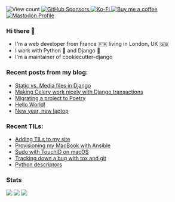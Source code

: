 <span><img src="https://komarev.com/ghpvc/?username=browniebroke&color=blue" alt="View count"></span>
<a href="https://github.com/sponsors/browniebroke">
  <img alt="GitHub Sponsors" src="https://img.shields.io/github/sponsors/browniebroke?logo=github&style=flat-square">
</a>
<a href="https://ko-fi.com/browniebroke">
  <img alt="Ko-Fi" src="https://img.shields.io/badge/Ko--fi-00b9fe?style=flat-square&logo=ko-fi">
</a>
<a href="https://www.buymeacoffee.com/browniebroke">
  <img alt="Buy me a coffee" src="https://img.shields.io/badge/Buy%20me%20a%20coffee-ffdd00?style=flat-square&logo=buy-me-a-coffee&logoColor=000000">
</a>
<a rel="me" href="https://fosstodon.org/@browniebroke">
  <img alt="Mastodon Profile" src="https://img.shields.io/mastodon/follow/109287018935608331?domain=https%3A%2F%2Ffosstodon.org&style=social">
</a>



### Hi there 👋

- I'm a web developer from France 🇫🇷 living in London, UK 🇬🇧
- I work with Python :snake: and Django :unicorn:
- I'm a maintainer of cookiecutter-django

### Recent posts from my blog:

<!--START_SECTION:blog-->
* [Static vs. Media files in Django](https:&#x2F;&#x2F;browniebroke.com&#x2F;blog&#x2F;2019-06-18-static-vs-media-in-django&#x2F;)
* [Making Celery work nicely with Django transactions](https:&#x2F;&#x2F;browniebroke.com&#x2F;blog&#x2F;2019-06-25-making-celery-work-nicely-with-django-transactions&#x2F;)
* [Migrating a project to Poetry](https:&#x2F;&#x2F;browniebroke.com&#x2F;blog&#x2F;2020-10-18-migrating-project-to-poetry&#x2F;)
* [Hello World!](https:&#x2F;&#x2F;browniebroke.com&#x2F;blog&#x2F;2017-11-29-hello-world&#x2F;)
* [New year, new laptop](https:&#x2F;&#x2F;browniebroke.com&#x2F;blog&#x2F;2018-01-14-new-year-new-laptop&#x2F;)
<!--END_SECTION:blog-->

### Recent TILs:

<!--START_SECTION:tils-->
* [Adding TILs to my site](https:&#x2F;&#x2F;browniebroke.com&#x2F;tils&#x2F;2022-05-01-adding-til-to-my-site&#x2F;)
* [Provisioning my MacBook with Ansible](https:&#x2F;&#x2F;browniebroke.com&#x2F;tils&#x2F;2022-11-17-provisioning-my-mac-with-ansible&#x2F;)
* [Sudo with TouchID on macOS](https:&#x2F;&#x2F;browniebroke.com&#x2F;tils&#x2F;2022-08-31-sudo-with-touchid-on-macos&#x2F;)
* [Tracking down a bug with tox and git](https:&#x2F;&#x2F;browniebroke.com&#x2F;tils&#x2F;2022-05-03-tracking-down-bug-with-tox-and-git&#x2F;)
* [Python descriptors](https:&#x2F;&#x2F;browniebroke.com&#x2F;tils&#x2F;2023-02-07-python-descriptors&#x2F;)
<!--END_SECTION:tils-->


### Stats

[![](http://github-profile-summary-cards.vercel.app/api/cards/profile-details?username=browniebroke&theme=dracula)](https://github.com/vn7n24fzkq/github-profile-summary-cards)
[![](http://github-profile-summary-cards.vercel.app/api/cards/repos-per-language?username=browniebroke&theme=dracula)](https://github.com/vn7n24fzkq/github-profile-summary-cards)
[![](http://github-profile-summary-cards.vercel.app/api/cards/most-commit-language?username=browniebroke&theme=dracula)](https://github.com/vn7n24fzkq/github-profile-summary-cards)
